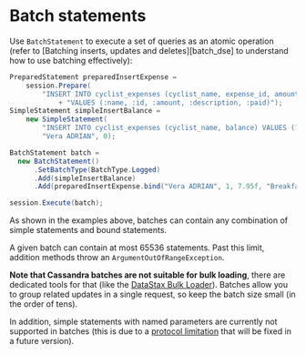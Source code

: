 # Batch statements

Use `BatchStatement` to execute a set of queries as an atomic operation (refer to [Batching inserts, updates and deletes][batch_dse] to understand how to use batching effectively):

```csharp
PreparedStatement preparedInsertExpense =
    session.Prepare(
        "INSERT INTO cyclist_expenses (cyclist_name, expense_id, amount, description, paid) "
            + "VALUES (:name, :id, :amount, :description, :paid)");
SimpleStatement simpleInsertBalance =
    new SimpleStatement(
        "INSERT INTO cyclist_expenses (cyclist_name, balance) VALUES (?, ?) IF NOT EXISTS",
        "Vera ADRIAN", 0);

BatchStatement batch =
  new BatchStatement()
      .SetBatchType(BatchType.Logged)
      .Add(simpleInsertBalance)
      .Add(preparedInsertExpense.bind("Vera ADRIAN", 1, 7.95f, "Breakfast", false));

session.Execute(batch);
```

As shown in the examples above, batches can contain any combination of simple statements and bound statements.

A given batch can contain at most 65536 statements. Past this limit, addition methods throw an `ArgumentOutOfRangeException`.

**Note that Cassandra batches are not suitable for bulk loading**, there are dedicated tools for that (like the [DataStax Bulk Loader][dsbulk]). Batches allow you to group related updates in a single request, so keep the batch size small (in the order of tens).

In addition, simple statements with named parameters are currently not supported in batches (this is due to a [protocol limitation][CASSANDRA-10246] that will be fixed in a future version).

[CASSANDRA-10246]: https://issues.apache.org/jira/browse/CASSANDRA-10246
[dsbulk]: https://docs.datastax.com/en/dsbulk/doc/

